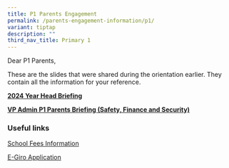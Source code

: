 ```yaml
---
title: P1 Parents Engagement
permalink: /parents-engagement-information/p1/
variant: tiptap
description: ""
third_nav_title: Primary 1
---
```

<p>Dear P1 Parents,</p>
<p>These are the slides that were shared during the orientation earlier.
They contain all the information for your reference.</p>
<p><strong><a href="/files/Year_Head_Briefing_Preparing_for_P1.pdf" rel="noopener nofollow" target="_blank">2024 Year Head Briefing</a></strong>
</p>
<p><strong><a href="/files/VPA_P1_Parent_Briefing_2024.pdf" rel="noopener nofollow" target="_blank">VP Admin P1 Parents Briefing (Safety, Finance and Security)</a></strong>
</p>
<p></p>
<h3>Useful links</h3>
<p><a href="http://www.moe.gov.sg/financial matters/fees" rel="noopener nofollow" target="_blank">School Fees Information</a>
</p>
<p><a href="http://www.moe.gov.sg/financial matters/fees/egiro" rel="noopener noreferrer nofollow" target="_blank">E-Giro Application</a>
</p>